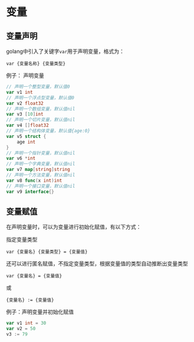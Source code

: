 # 变量

## 变量声明

golang中引入了关键字`var`用于声明变量，格式为：

```text
var {变量名称} {变量类型}
```

例子： 声明变量

```go
// 声明一个整型变量，默认值0
var v1 int
// 声明一个浮点型变量，默认值0
var v2 float32
// 声明一个数组变量，默认值nil
var v3 [10]int 
// 声明一个切片变量，默认值nil
var v4 []float32
// 声明一个结构体变量，默认值{age:0}
var v5 struct {
    age int
}
// 声明一个指针变量，默认值nil
var v6 *int
// 声明一个字典变量，默认值nil
var v7 map[string]string
// 声明一个方法变量，默认值nil
var v8 func(x int)int
// 声明一个接口变量，默认值nil
var v9 interface{}
```

## 变量赋值

在声明变量时，可以为变量进行初始化赋值，有以下方式：

指定变量类型

```text
var {变量名} {变量类型} = {变量值}
```

还可以进行匿名赋值，不指定变量类型，根据变量值的类型自动推断出变量类型

```text
var {变量名} = {变量值}
```

或

```text
{变量名} := {变量值}
```

例子：声明变量并初始化赋值

```go
var v1 int = 30
var v2 = 50
v3 := 79
```



